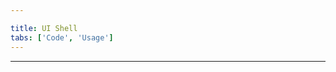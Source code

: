 ```yaml
---

title: UI Shell
tabs: ['Code', 'Usage']
---
```


<hr/>

<component 
    name="Experimental UI Shell"
    component="ui-shell"
    variation="ui-shell" 
    experimental="true"
    hasReactVersion="true"
    >
</component>

